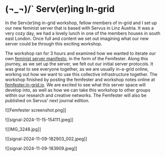 # (¬_¬)/\` Serv(er)ing In-grid
In the Serv(er)ing in-grid workshop, fellow members of in-grid and I set up our new feminist server that is based with Servus in Linz Austria.  It was a very cozy day, we had a lovely lunch in one of the members houses in south east London. Once full and content we set out imagining what our new server could be through this exciting workshop.

The workshop ran for 3 hours and examined how we wanted to iterate our own [feminist server manifesto](https://areyoubeingserved.constantvzw.org/Summit_afterlife.xhtml), in the form of the Femfester. Along this journey, as we set up the server, we felt out our initial server protocols. It was great to see everyone together, as we are usually in-a-grid online, working out how we want to use this collective infrastructure together. The workshop finished by posting the femfester and workshop notes online at [femfester.in-grid.io](https://femfester.in-grid.io/).  We are excited to see what this server space will develop into, as well as how we can take this workshop to other groups within our research and creative networks. The Femfester will also be published on Servus' next journal edition. 

![[Femfester screenshot.png]]

![[signal-2024-11-15-154111.jpeg]]

![[IMG_3248.jpg]]

![[signal-2024-11-09-182903_002.jpeg]]

![[signal-2024-11-09-183909.jpeg]]